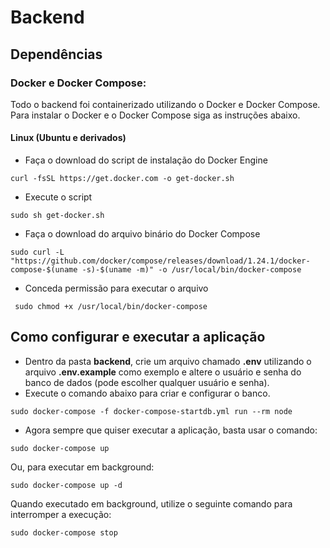 # Backend
## Dependências
### Docker e Docker Compose:
Todo o backend foi containerizado utilizando o Docker e Docker Compose.
Para instalar o Docker e o Docker Compose siga as instruções abaixo.

#### Linux (Ubuntu e derivados)
- Faça o download do script de instalação do Docker Engine
```
curl -fsSL https://get.docker.com -o get-docker.sh
```
- Execute o script
```
sudo sh get-docker.sh
```
- Faça o download do arquivo binário do Docker Compose
```
sudo curl -L "https://github.com/docker/compose/releases/download/1.24.1/docker-compose-$(uname -s)-$(uname -m)" -o /usr/local/bin/docker-compose
```
- Conceda permissão para executar o arquivo
```
 sudo chmod +x /usr/local/bin/docker-compose
```

## Como configurar e executar a aplicação
- Dentro da pasta **backend**, crie um arquivo chamado **.env** utilizando o arquivo **.env.example** como exemplo e altere o
  usuário e senha do banco de dados (pode escolher qualquer usuário e senha).
- Execute o comando abaixo para criar e configurar o banco.
```
sudo docker-compose -f docker-compose-startdb.yml run --rm node
```
- Agora sempre que quiser executar a aplicação, basta usar o comando:
```
sudo docker-compose up
```
Ou, para executar em background:
```
sudo docker-compose up -d
```
Quando executado em background, utilize o seguinte comando para interromper a execução:
```
sudo docker-compose stop
```
